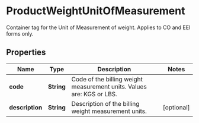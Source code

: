 

# ProductWeightUnitOfMeasurement

Container tag for the Unit of Measurement of weight.  Applies to CO and EEI forms only.

## Properties

| Name | Type | Description | Notes |
|------------ | ------------- | ------------- | -------------|
|**code** | **String** | Code of the billing weight measurement units. Values are: KGS or LBS. |  |
|**description** | **String** | Description of the billing weight measurement units. |  [optional] |



